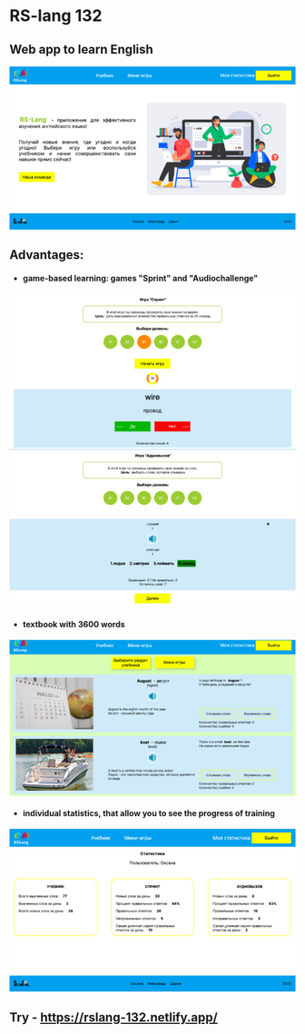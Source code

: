 # RS-lang 132
## Web app to learn English
![Main page](https://github.com/OksanaFedotova/rslang/raw/readme/app/src/assets/screenshots/mainScreenShot.jpg)

## Advantages:
* #### game-based learning: games "Sprint" and "Audiochallenge"
 ![Sprint](https://github.com/OksanaFedotova/rslang/raw/readme/app/src/assets/screenshots/sprintScreenShot.jpg)
 ![Audiochallenge](https://github.com/OksanaFedotova/rslang/raw/readme/app/src/assets/screenshots/audioScreenShot.jpg)

* #### textbook with 3600 words
![Textbook](https://github.com/OksanaFedotova/rslang/raw/readme/app/src/assets/screenshots/textbookScreenShot.jpg)

* #### individual statistics, that allow you to see the progress of training
![Statistic](https://github.com/OksanaFedotova/rslang/raw/readme/app/src/assets/screenshots/statisticScreenShot.jpg)

## Try - https://rslang-132.netlify.app/
